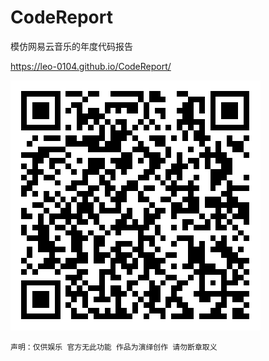 # CodeReport
模仿网易云音乐的年度代码报告


https://leo-0104.github.io/CodeReport/

![](https://raw.githubusercontent.com/leo-0104/CodeReport/master/my_resource/qr.png)

`声明：仅供娱乐 官方无此功能 作品为演绎创作 请勿断章取义`